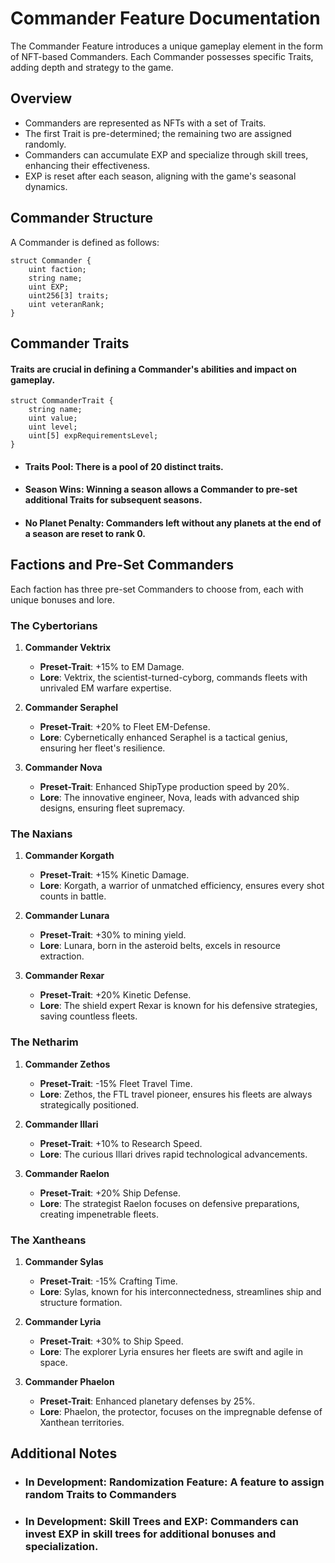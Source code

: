 # Commander Feature Documentation

The Commander Feature introduces a unique gameplay element in the form of NFT-based Commanders. Each Commander possesses specific Traits, adding depth and strategy to the game.

## Overview

- Commanders are represented as NFTs with a set of Traits.
- The first Trait is pre-determined; the remaining two are assigned randomly.
- Commanders can accumulate EXP and specialize through skill trees, enhancing their effectiveness.
- EXP is reset after each season, aligning with the game's seasonal dynamics.

## Commander Structure

A Commander is defined as follows:

```solidity
struct Commander {
    uint faction;
    string name;
    uint EXP;
    uint256[3] traits;
    uint veteranRank;
}
```

## Commander Traits

#### Traits are crucial in defining a Commander's abilities and impact on gameplay.

```solidity
struct CommanderTrait {
    string name;
    uint value;
    uint level;
    uint[5] expRequirementsLevel;
}
```

- #### Traits Pool: There is a pool of 20 distinct traits.
- #### Season Wins: Winning a season allows a Commander to pre-set additional Traits for subsequent seasons.
- #### No Planet Penalty: Commanders left without any planets at the end of a season are reset to rank 0.

## Factions and Pre-Set Commanders

Each faction has three pre-set Commanders to choose from, each with unique bonuses and lore.

### The Cybertorians

1. **Commander Vektrix**

   - **Preset-Trait**: +15% to EM Damage.
   - **Lore**: Vektrix, the scientist-turned-cyborg, commands fleets with unrivaled EM warfare expertise.

2. **Commander Seraphel**

   - **Preset-Trait**: +20% to Fleet EM-Defense.
   - **Lore**: Cybernetically enhanced Seraphel is a tactical genius, ensuring her fleet's resilience.

3. **Commander Nova**
   - **Preset-Trait**: Enhanced ShipType production speed by 20%.
   - **Lore**: The innovative engineer, Nova, leads with advanced ship designs, ensuring fleet supremacy.

### The Naxians

1. **Commander Korgath**

   - **Preset-Trait**: +15% Kinetic Damage.
   - **Lore**: Korgath, a warrior of unmatched efficiency, ensures every shot counts in battle.

2. **Commander Lunara**

   - **Preset-Trait**: +30% to mining yield.
   - **Lore**: Lunara, born in the asteroid belts, excels in resource extraction.

3. **Commander Rexar**
   - **Preset-Trait**: +20% Kinetic Defense.
   - **Lore**: The shield expert Rexar is known for his defensive strategies, saving countless fleets.

### The Netharim

1. **Commander Zethos**

   - **Preset-Trait**: -15% Fleet Travel Time.
   - **Lore**: Zethos, the FTL travel pioneer, ensures his fleets are always strategically positioned.

2. **Commander Illari**

   - **Preset-Trait**: +10% to Research Speed.
   - **Lore**: The curious Illari drives rapid technological advancements.

3. **Commander Raelon**
   - **Preset-Trait**: +20% Ship Defense.
   - **Lore**: The strategist Raelon focuses on defensive preparations, creating impenetrable fleets.

### The Xantheans

1. **Commander Sylas**

   - **Preset-Trait**: -15% Crafting Time.
   - **Lore**: Sylas, known for his interconnectedness, streamlines ship and structure formation.

2. **Commander Lyria**

   - **Preset-Trait**: +30% to Ship Speed.
   - **Lore**: The explorer Lyria ensures her fleets are swift and agile in space.

3. **Commander Phaelon**
   - **Preset-Trait**: Enhanced planetary defenses by 25%.
   - **Lore**: Phaelon, the protector, focuses on the impregnable defense of Xanthean territories.

## Additional Notes

- ### In Development: Randomization Feature: A feature to assign random Traits to Commanders
- ### In Development: Skill Trees and EXP: Commanders can invest EXP in skill trees for additional bonuses and specialization.
